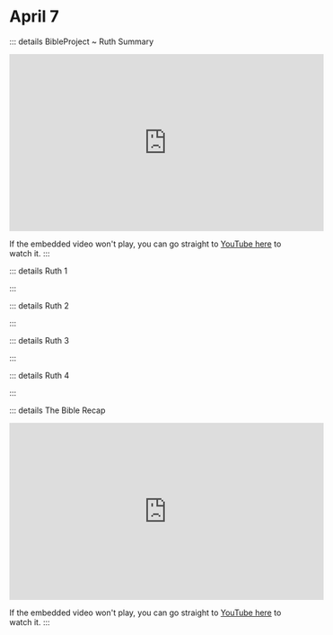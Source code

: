 # April 7

::: details BibleProject ~ Ruth Summary
<iframe width="560" height="315" src="https://www.youtube.com/embed/0h1eoBeR4Jk" title="YouTube video player" frameborder="0" allow="accelerometer; autoplay; clipboard-write; encrypted-media; gyroscope; picture-in-picture; web-share" referrerpolicy="strict-origin-when-cross-origin" allowfullscreen></iframe>

If the embedded video won't play, you can go straight to [YouTube here](https://youtu.be/0h1eoBeR4Jk) to watch it.
:::

::: details Ruth 1
<!--@include: @/bible/translations/bsb/08_rut/001.md-->
:::

::: details Ruth 2
<!--@include: @/bible/translations/bsb/08_rut/002.md-->
:::

::: details Ruth 3
<!--@include: @/bible/translations/bsb/08_rut/003.md-->
:::

::: details Ruth 4
<!--@include: @/bible/translations/bsb/08_rut/004.md-->
:::

::: details The Bible Recap
<iframe width="560" height="315" src="https://www.youtube.com/embed/fluBeNhygOw" title="YouTube video player" frameborder="0" allow="accelerometer; autoplay; clipboard-write; encrypted-media; gyroscope; picture-in-picture; web-share" referrerpolicy="strict-origin-when-cross-origin" allowfullscreen></iframe>

If the embedded video won't play, you can go straight to [YouTube here](https://youtu.be/fluBeNhygOw) to watch it.
:::